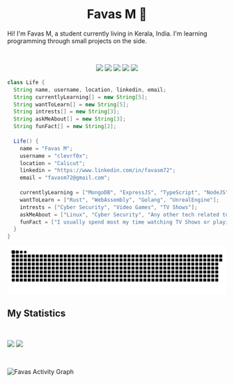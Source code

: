 <h1 align="center">
  <b>Favas M 👋</b>
</h1>

Hi! I'm Favas M, a student currently living in Kerala, India. I'm learning programming through small projects  on the side.

<br>

<p>
<div align="center">
  <img src="https://img.shields.io/badge/-HTML-c58545?style=for-the-badge&logo=html5&logoColor=c58545&labelColor=282828">
  <img src="https://img.shields.io/badge/-CSS-d1a01f?style=for-the-badge&logo=css3&logoColor=d1a01f&labelColor=282828">
  <img src="https://img.shields.io/badge/-Python-98b982?style=for-the-badge&logo=python&logoColor=98b982&labelColor=282828">
  <img src="https://img.shields.io/badge/-JavaScript-d1a01f?style=for-the-badge&logo=javascript&logoColor=d1a01f&labelColor=282828">
  <img src="https://img.shields.io/badge/-Java-c58545?style=for-the-badge&logo=java&logoColor=c58545&labelColor=282828">
</div>
</p>

```java
class Life {
  String name, username, location, linkedin, email;
  String currentlyLearning[] = new String[5];
  String wantToLearn[] = new String[5];
  String intrests[] = new String[3];
  String askMeAbout[] = new String[3];
  String funFact[] = new String[2];

  Life() {
    name = "Favas M";
    username = "clevrf0x";
    location = "Calicut";
    linkedin = "https://www.linkedin.com/in/favasm72";
    email = "favasm72@gmail.com";
    
    currentlyLearning = ["MongoDB", "ExpressJS", "TypeScript", "NodeJS", "Angular"];
    wantToLearn = ["Rust", "WebAssembly", "Golang", "UnrealEngine"];
    intrests = ["Cyber Security", "Video Games", "TV Shows"];
    askMeAbout = ["Linux", "Cyber Security", "Any other tech related topics"];
    funFact = ["I usually spend most my time watching TV Shows or playing Video games", "I tend to Procastinate alot"];
  }
}

```

![snake gif](https://github.com/TekyaygilFethi/TekyaygilFethi/blob/output/github-contribution-grid-snake.svg)

## My Statistics

<br/>
<p align="left">
  <img width="49.5%" src="https://github-readme-stats.vercel.app/api?username=clevrf0x&show_icons=true&theme=gruvbox&hide_border=true" />
    <img width="49.5%" src="https://github-readme-streak-stats.herokuapp.com/?user=clevrf0x&theme=gruvbox&hide_border=true" />
  </a>
</p>
<br>

![Favas Activity Graph](https://activity-graph.herokuapp.com/graph?username=clevrf0x&custom_title=Favas's%20Contribution%20Graph&theme=gruvbox&bg_color=282828&hide_border=true&line=d1a01f&point=c58545)
